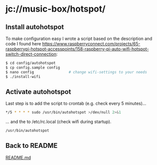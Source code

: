 # jc://music-box/hotspot/

## Install autohotspot

To make configuration easy I wrote a script based on the description and code I found here https://www.raspberryconnect.com/projects/65-raspberrypi-hotspot-accesspoints/158-raspberry-pi-auto-wifi-hotspot-switch-direct-connection:

```bash
$ cd config/autohotspot
$ cp config.sample config
$ nano config                # change wifi-settings to your needs
$ ./install-wifi
```

## Activate autohotspot

Last step is to add the script to crontab (e.g. check every 5 minutes)...

```bash
*/5 * * * * sudo /usr/bin/autohotspot >/dev/null 2>&1
```

... and the to /etc/rc.local (check wifi during startup).


```bash
/usr/bin/autohotspot
```

## Back to README

[README.md](../README.md)
